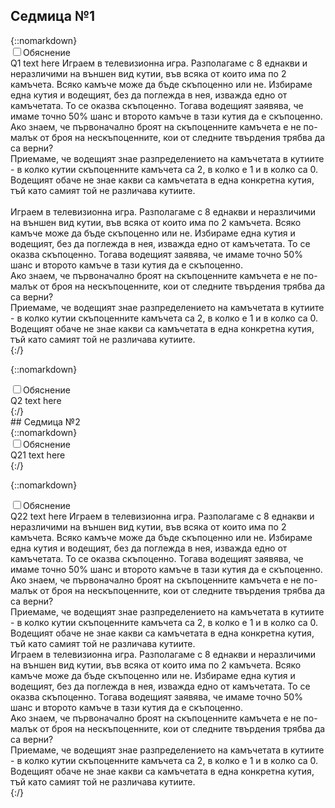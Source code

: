
<link rel="stylesheet" href="../techno.css?">

## Седмица №1
<div class="week">
{::nomarkdown}
<div>
	<input type="checkbox" id=solution11><label for=solution11 class=explanationbutton><span>Обяснение</span></label>
	<div class="explanation">
             Q1 text here
		Играем в телевизионна игра. Разполагаме с 8 еднакви и неразличими на външен вид кутии, във всяка от които има по 2 камъчета. Всяко камъче може да бъде скъпоценно или не. Избираме една кутия и водещият, без да поглежда в нея, изважда едно от камъчетата. То се оказва скъпоценно. Тогава водещият заявява, че имаме точно 50% шанс и второто камъче в тази кутия да е скъпоценно.<br>
Ако знаем, че първоначално броят на скъпоценните камъчета е не по-малък от броя на нескъпоценните, кои от следните твърдения трябва да са верни?<br>
Приемаме, че водещият знае разпределението на камъчетата в кутиите - в колко кутии скъпоценните камъчета са 2, в колко е 1 и в колко са 0. Водещият обаче не знае какви са камъчетата в една конкретна кутия, тъй като самият той не различава кутиите. 
	<br><br>	
		Играем в телевизионна игра. Разполагаме с 8 еднакви и неразличими на външен вид кутии, във всяка от които има по 2 камъчета. Всяко камъче може да бъде скъпоценно или не. Избираме една кутия и водещият, без да поглежда в нея, изважда едно от камъчетата. То се оказва скъпоценно. Тогава водещият заявява, че имаме точно 50% шанс и второто камъче в тази кутия да е скъпоценно.<br>
Ако знаем, че първоначално броят на скъпоценните камъчета е не по-малък от броя на нескъпоценните, кои от следните твърдения трябва да са верни?<br>
Приемаме, че водещият знае разпределението на камъчетата в кутиите - в колко кутии скъпоценните камъчета са 2, в колко е 1 и в колко са 0. Водещият обаче не знае какви са камъчетата в една конкретна кутия, тъй като самият той не различава кутиите. 
	</div> 
</div>
{:/}

{::nomarkdown}
<div>
	<input type="checkbox" id=solution12><label for=solution12 class=explanationbutton><span>Обяснение</span></label>
	<div class="explanation">
             Q2 text here
	</div> 
</div>
{:/}
</div>
## Седмица №2
<div class="week">
{::nomarkdown}
<div>
	<input type="checkbox" id=solution21><label for=solution21 class=explanationbutton><span>Обяснение</span></label>
	<div class="explanation">
             Q21 text here
	</div> 
</div>
{:/}

{::nomarkdown}
<div>
	<input type="checkbox" id=solution22><label for=solution22 class=explanationbutton><span>Обяснение</span></label>
	<div class="explanation">
             Q22 text here
		Играем в телевизионна игра. Разполагаме с 8 еднакви и неразличими на външен вид кутии, във всяка от които има по 2 камъчета. Всяко камъче може да бъде скъпоценно или не. Избираме една кутия и водещият, без да поглежда в нея, изважда едно от камъчетата. То се оказва скъпоценно. Тогава водещият заявява, че имаме точно 50% шанс и второто камъче в тази кутия да е скъпоценно.<br>
Ако знаем, че първоначално броят на скъпоценните камъчета е не по-малък от броя на нескъпоценните, кои от следните твърдения трябва да са верни?<br>
Приемаме, че водещият знае разпределението на камъчетата в кутиите - в колко кутии скъпоценните камъчета са 2, в колко е 1 и в колко са 0. Водещият обаче не знае какви са камъчетата в една конкретна кутия, тъй като самият той не различава кутиите. 
		<br>
		Играем в телевизионна игра. Разполагаме с 8 еднакви и неразличими на външен вид кутии, във всяка от които има по 2 камъчета. Всяко камъче може да бъде скъпоценно или не. Избираме една кутия и водещият, без да поглежда в нея, изважда едно от камъчетата. То се оказва скъпоценно. Тогава водещият заявява, че имаме точно 50% шанс и второто камъче в тази кутия да е скъпоценно.<br>
Ако знаем, че първоначално броят на скъпоценните камъчета е не по-малък от броя на нескъпоценните, кои от следните твърдения трябва да са верни?<br>
Приемаме, че водещият знае разпределението на камъчетата в кутиите - в колко кутии скъпоценните камъчета са 2, в колко е 1 и в колко са 0. Водещият обаче не знае какви са камъчетата в една конкретна кутия, тъй като самият той не различава кутиите. 
	</div> 
</div>
{:/}
</div>
